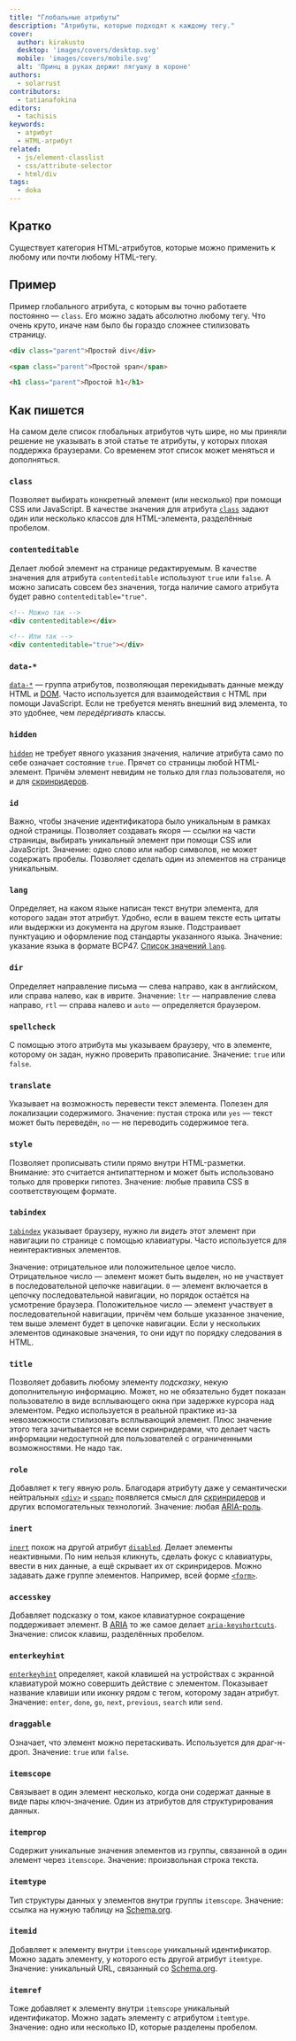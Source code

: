 ```yaml
---
title: "Глобальные атрибуты"
description: "Атрибуты, которые подходят к каждому тегу."
cover:
  author: kirakusto
  desktop: 'images/covers/desktop.svg'
  mobile: 'images/covers/mobile.svg'
  alt: 'Принц в руках держит лягушку в короне'
authors:
  - solarrust
contributors:
  - tatianafokina
editors:
  - tachisis
keywords:
  - атрибут
  - HTML-атрибут
related:
  - js/element-classlist
  - css/attribute-selector
  - html/div
tags:
  - doka
---
```


## Кратко

Существует категория HTML-атрибутов, которые можно применить к любому или почти любому HTML-тегу.

## Пример

Пример глобального атрибута, с которым вы точно работаете постоянно — `class`. Его можно задать абсолютно любому тегу. Что очень круто, иначе нам было бы гораздо сложнее стилизовать страницу.

```html
<div class="parent">Простой div</div>

<span class="parent">Простой span</span>

<h1 class="parent">Простой h1</h1>
```

## Как пишется

На самом деле список глобальных атрибутов чуть шире, но мы приняли решение не указывать в этой статье те атрибуты, у которых плохая поддержка браузерами. Со временем этот список может меняться и дополняться.

### `class`

Позволяет выбирать конкретный элемент (или несколько) при помощи CSS или JavaScript. В качестве значения для атрибута [`class`](/html/class/) задают один или несколько классов для HTML-элемента, разделённые пробелом.

### `contenteditable`

Делает любой элемент на странице редактируемым. В качестве значения для атрибута `contenteditable` используют `true` или `false`. А можно записать совсем без значения, тогда наличие самого атрибута будет равно `contenteditable="true"`.

```html
<!-- Можно так -->
<div contenteditable></div>

<!-- Или так -->
<div contenteditable="true"></div>
```

### `data-*`

[`data-*`](/html/data-attributes/) — группа атрибутов, позволяющая перекидывать данные между HTML и [DOM](/js/dom/). Часто используется для взаимодействия с HTML при помощи JavaScript. Если не требуется менять внешний вид элемента, то это удобнее, чем _передёргивать_ классы.

### `hidden`

[`hidden`](/html/hidden/) не требует явного указания значения, наличие атрибута само по себе означает состояние `true`. Прячет со страницы любой HTML-элемент. Причём элемент невидим не только для глаз пользователя, но и для [скринридеров](/a11y/screenreaders/).

### `id`

Важно, чтобы значение идентификатора было уникальным в рамках одной страницы. Позволяет создавать якоря — ссылки на части страницы, выбирать уникальный элемент при помощи CSS или JavaScript. Значение: одно слово или набор символов, не может содержать пробелы. Позволяет сделать один из элементов на странице уникальным.

### `lang`

Определяет, на каком языке написан текст внутри элемента, для которого задан этот атрибут. Удобно, если в вашем тексте есть цитаты или выдержки из документа на другом языке. Подстраивает пунктуацию и оформление под стандарты указанного языка. Значение: указание языка в формате BCP47. [Список значений `lang`](/html/html/).

### `dir`

Определяет направление письма — слева направо, как в английском, или справа налево, как в иврите. Значение: `ltr` — направление слева направо, `rtl` — справа налево и `auto` — определяется браузером.

### `spellcheck`

С помощью этого атрибута мы указываем браузеру, что в элементе, которому он задан, нужно проверить правописание. Значение: `true` или `false`.

### `translate`

Указывает на возможность перевести текст элемента. Полезен для локализации содержимого. Значение: пустая строка или `yes` — текст может быть переведён, `no` — не переводить содержимое тега.

### `style`

Позволяет прописывать стили прямо внутри HTML-разметки. Внимание: это считается антипаттерном и может быть использовано только для проверки гипотез. Значение: любые правила CSS в соответствующем формате.

### `tabindex`

[`tabindex`](/html/tabindex/) указывает браузеру, нужно ли _видеть_ этот элемент при навигации по странице с помощью клавиатуры. Часто используется для неинтерактивных элементов.

Значение: отрицательное или положительное целое число. Отрицательное число — элемент может быть выделен, но не участвует в последовательной цепочке навигации. `0` — элемент включается в цепочку последовательной навигации, но порядок остаётся на усмотрение браузера. Положительное число — элемент участвует в последовательной навигации, причём чем больше указанное значение, тем выше элемент будет в цепочке навигации. Если у нескольких элементов одинаковые значения, то они идут по порядку следования в HTML.

### `title`

Позволяет добавить любому элементу _подсказку_, некую дополнительную информацию. Может, но не обязательно будет показан пользователю в виде всплывающего окна при задержке курсора над элементом. Редко используется в реальной практике из-за невозможности стилизовать всплывающий элемент. Плюс значение этого тега зачитывается не всеми скринридерами, что делает часть информации недоступной для пользователей с ограниченными возможностями. Не надо так.

### `role`

Добавляет к тегу явную роль. Благодаря атрибуту даже у семантически нейтральных [`<div>`](/html/div/) и [`<span>`](/html/span/) появляется смысл для [скринридеров](/a11y/screenreaders/) и других вспомогательных технологий. Значение: любая [ARIA-роль](/a11y/aria-roles/).

### `inert`

[`inert`](/html/inert/) похож на другой атрибут [`disabled`](/html/disabled/). Делает элементы неактивными. По ним нельзя кликнуть, сделать фокус с клавиатуры, ввести в них данные, а ещё скрывает их от скринридеров. Можно задавать даже группе элементов. Например, всей форме [`<form>`](/html/form).

### `accesskey`

Добавляет подсказку о том, какое клавиатурное сокращение поддерживает элемент. В [ARIA](/a11y/aria-intro/) то же самое делает [`aria-keyshortcuts`](/a11y/aria-keyshortcuts/). Значение: список клавиш, разделённых пробелом.

### `enterkeyhint`

[`enterkeyhint`](/html/enterkeyhint/) определяет, какой клавишей на устройствах с экранной клавиатурой можно совершить действие с элементом. Показывает название клавиши или иконку рядом с тегом, которому задан атрибут. Значение: `enter`, `done`, `go`, `next`, `previous`, `search` или `send`.

### `draggable`

Означает, что элемент можно перетаскивать. Используется для драг-н-дроп. Значение: `true` или `false`.

### `itemscope`

Связывает в один элемент несколько, когда они содержат данные в виде пары ключ-значение. Один из атрибутов для структурирования данных.

### `itemprop`

Содержит уникальные значения элементов из группы, связанной в один элемент через `itemscope`. Значение: произвольная строка текста.

### `itemtype`

Тип структуры данных у элементов внутри группы `itemscope`. Значение: ссылка на нужную таблицу на [Schema.org](https://schema.org/).

### `itemid`

Добавляет к элементу внутри `itemscope` уникальный идентификатор. Можно задать элементу, у которого есть другой атрибут `itemtype`. Значение: уникальный URL, связанный со [Schema.org](https://schema.org/).

### `itemref`

Тоже добавляет к элементу внутри `itemscope` уникальный идентификатор. Можно задать элементу с атрибутом `itemtype`. Значение: одно или несколько ID, которые разделены пробелом.
